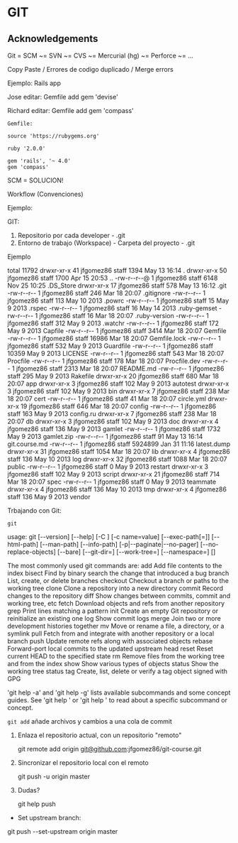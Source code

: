 GIT
===

## Acknowledgements

Git = SCM ~= SVN ~= CVS ~= Mercurial (hg) ~= Perforce ~= ...

Copy Paste / Errores de codigo duplicado / Merge errors


Ejemplo: Rails app

Jose
editar: Gemfile
  add gem 'devise'

Richard
editar: Gemfile
  add gem 'compass'

    Gemfile:

    source 'https://rubygems.org'

    ruby '2.0.0'

    gem 'rails', '~ 4.0'
    gem 'compass'


SCM = SOLUCION!

Workflow (Convenciones)

Ejemplo:

GIT:

  1. Repositorio por cada developer
    - .git
  2. Entorno de trabajo (Workspace)
    - Carpeta del proyecto - .git

Ejemplo

total 11792
drwxr-xr-x  41 jfgomez86  staff     1394 May 13 16:14 .
drwxr-xr-x  50 jfgomez86  staff     1700 Apr 15 20:53 ..
-rw-r--r--@  1 jfgomez86  staff     6148 Nov 25 10:25 .DS_Store
drwxr-xr-x  17 jfgomez86  staff      578 May 13 16:12 .git
-rw-r--r--   1 jfgomez86  staff      246 Mar 18 20:07 .gitignore
-rw-r--r--   1 jfgomez86  staff      113 May 10  2013 .powrc
-rw-r--r--   1 jfgomez86  staff       15 May  9  2013 .rspec
-rw-r--r--   1 jfgomez86  staff       16 May 14  2013 .ruby-gemset
-rw-r--r--   1 jfgomez86  staff       16 Mar 18 20:07 .ruby-version
-rw-r--r--   1 jfgomez86  staff      312 May  9  2013 .watchr
-rw-r--r--   1 jfgomez86  staff      172 May  9  2013 Capfile
-rw-r--r--   1 jfgomez86  staff     3414 Mar 18 20:07 Gemfile
-rw-r--r--   1 jfgomez86  staff    16986 Mar 18 20:07 Gemfile.lock
-rw-r--r--   1 jfgomez86  staff      532 May  9  2013 Guardfile
-rw-r--r--   1 jfgomez86  staff    10359 May  9  2013 LICENSE
-rw-r--r--   1 jfgomez86  staff      543 Mar 18 20:07 Procfile
-rw-r--r--   1 jfgomez86  staff      178 Mar 18 20:07 Procfile.dev
-rw-r--r--   1 jfgomez86  staff     2313 Mar 18 20:07 README.md
-rw-r--r--   1 jfgomez86  staff      295 May  9  2013 Rakefile
drwxr-xr-x  20 jfgomez86  staff      680 Mar 18 20:07 app
drwxr-xr-x   3 jfgomez86  staff      102 May  9  2013 autotest
drwxr-xr-x   3 jfgomez86  staff      102 May  9  2013 bin
drwxr-xr-x   7 jfgomez86  staff      238 Mar 18 20:07 cert
-rw-r--r--   1 jfgomez86  staff       41 Mar 18 20:07 circle.yml
drwxr-xr-x  19 jfgomez86  staff      646 Mar 18 20:07 config
-rw-r--r--   1 jfgomez86  staff      163 May  9  2013 config.ru
drwxr-xr-x   7 jfgomez86  staff      238 Mar 18 20:07 db
drwxr-xr-x   3 jfgomez86  staff      102 May  9  2013 doc
drwxr-xr-x   4 jfgomez86  staff      136 May  9  2013 gamlet
-rw-r--r--   1 jfgomez86  staff     1732 May  9  2013 gamlet.zip
-rw-r--r--   1 jfgomez86  staff       91 May 13 16:14 git.course.md
-rw-r--r--   1 jfgomez86  staff  5924899 Jan 31 11:16 latest.dump
drwxr-xr-x  31 jfgomez86  staff     1054 Mar 18 20:07 lib
drwxr-xr-x   4 jfgomez86  staff      136 May 10  2013 log
drwxr-xr-x  32 jfgomez86  staff     1088 Mar 18 20:07 public
-rw-r--r--   1 jfgomez86  staff        0 May  9  2013 restart
drwxr-xr-x   3 jfgomez86  staff      102 May  9  2013 script
drwxr-xr-x  21 jfgomez86  staff      714 Mar 18 20:07 spec
-rw-r--r--   1 jfgomez86  staff        0 May  9  2013 teammate
drwxr-xr-x   4 jfgomez86  staff      136 May 10  2013 tmp
drwxr-xr-x   4 jfgomez86  staff      136 May  9  2013 vendor


Trbajando con Git:

`git`

usage: git [--version] [--help] [-C <path>] [-c name=value]
           [--exec-path[=<path>]] [--html-path] [--man-path] [--info-path]
           [-p|--paginate|--no-pager] [--no-replace-objects] [--bare]
           [--git-dir=<path>] [--work-tree=<path>] [--namespace=<name>]
           <command> [<args>]

The most commonly used git commands are:
   add        Add file contents to the index
   bisect     Find by binary search the change that introduced a bug
   branch     List, create, or delete branches
   checkout   Checkout a branch or paths to the working tree
   clone      Clone a repository into a new directory
   commit     Record changes to the repository
   diff       Show changes between commits, commit and working tree, etc
   fetch      Download objects and refs from another repository
   grep       Print lines matching a pattern
   init       Create an empty Git repository or reinitialize an existing one
   log        Show commit logs
   merge      Join two or more development histories together
   mv         Move or rename a file, a directory, or a symlink
   pull       Fetch from and integrate with another repository or a local branch
   push       Update remote refs along with associated objects
   rebase     Forward-port local commits to the updated upstream head
   reset      Reset current HEAD to the specified state
   rm         Remove files from the working tree and from the index
   show       Show various types of objects
   status     Show the working tree status
   tag        Create, list, delete or verify a tag object signed with GPG

'git help -a' and 'git help -g' lists available subcommands and some
concept guides. See 'git help <command>' or 'git help <concept>'
to read about a specific subcommand or concept.


`git add` añade archivos y cambios a una cola de commit

1. Enlaza el repositorio actual, con un repositorio "remoto"

    git remote add origin git@github.com:jfgomez86/git-course.git

2. Sincronizar el repositorio local con el remoto

    git push -u origin master


3. Dudas?

    git help push

- Set upstream branch:

git push --set-upstream origin master
